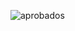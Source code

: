 ![aprobados](https://user-images.githubusercontent.com/30559667/103066476-feefe180-4586-11eb-8ad5-149088730579.PNG)
